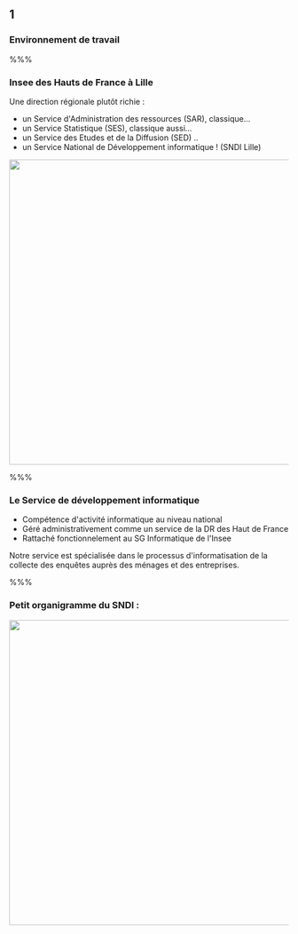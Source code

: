 <!-- .slide: data-background-image="images/ensai-t.png" data-background-size="600px" class="chapter" -->

## 1

### Environnement de travail

%%%

<!-- .slide: class="slide" data-background-image="images/ensai-t.png" data-background-size="600px" -->

### Insee des Hauts de France à Lille

Une direction régionale plutôt richie :

- un Service d'Administration des ressources (SAR), classique...
- un Service Statistique (SES), classique aussi...
- un Service des Etudes et de la Diffusion (SED) ..
- un Service National de Développement informatique ! (SNDI Lille)

<div class="right">
	<img src="images/hauts-de-fr.png" width="550px" />
</div>

%%%

<!-- .slide: class="slide" data-background-image="images/ensai-t.png" data-background-size="600px" -->

### Le Service de développement informatique

- Compétence d'activité informatique au niveau national
- Géré administrativement comme un service de la DR des Haut de France
- Rattaché fonctionnelement au SG Informatique de l'Insee

Notre service est spécialisée dans le processus d'informatisation de la collecte des enquêtes auprès des ménages et des entreprises.

%%%

<!-- .slide: class="slide" data-background-image="images/ensai-t.png" data-background-size="600px" -->

### Petit organigramme du SNDI :

<div class="center">
	<img src="images/organigramme.png" width="550px" />
</div>
